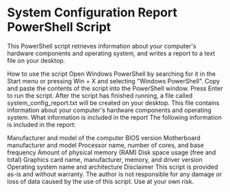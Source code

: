 # System Configuration Report PowerShell Script
This PowerShell script retrieves information about your computer's hardware components and operating system, and writes a report to a text file on your desktop.

How to use the script
Open Windows PowerShell by searching for it in the Start menu or pressing Win + X and selecting "Windows PowerShell".
Copy and paste the contents of the script into the PowerShell window.
Press Enter to run the script.
After the script has finished running, a file called system_config_report.txt will be created on your desktop. This file contains information about your computer's hardware components and operating system.
What information is included in the report
The following information is included in the report:

Manufacturer and model of the computer
BIOS version
Motherboard manufacturer and model
Processor name, number of cores, and base frequency
Amount of physical memory (RAM)
Disk space usage (free and total)
Graphics card name, manufacturer, memory, and driver version
Operating system name and architecture
Disclaimer
This script is provided as-is and without warranty. The author is not responsible for any damage or loss of data caused by the use of this script. Use at your own risk.
